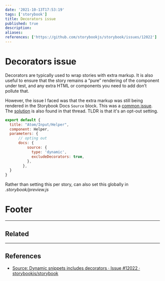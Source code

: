 ```yaml
---
date: '2021-10-13T17:53:19'
tags: ['storybook']
title: Decorators issue
published: true
description:
aliases:
references: ['https://github.com/storybookjs/storybook/issues/12022']
---
```


# Decorators issue

Decorators are typically used to wrap stories with extra markup. It is also useful to ensure that the story remains a “pure” rendering of the component under test, and any extra HTML or components you need to add don’t pollute that.

However, the issue I faced was that the extra markup was still being rendered in the Storybook Docs `Source` block. This was a [common issue](https://github.com/storybookjs/storybook/issues/12022). The [solution](https://github.com/storybookjs/storybook/issues/12022#issuecomment-859540813) is also found in that thread. TLDR is that it's an opt-out setting.

```jsx
export default {
  title: "Atom/Input/Helper",
  component: Helper,
  parameters: { 
	  // opting out
	  docs: {
          source: {
            type: 'dynamic',
            excludeDecorators: true,
          },
        },
  }
}
```

Rather than setting this per story, can also set this globally in *.storybook/preview.js*


# Footer

---
## Related

---

## References
- [Source: Dynamic snippets includes decorators · Issue #12022 · storybookjs/storybook](https://github.com/storybookjs/storybook/issues/12022)
